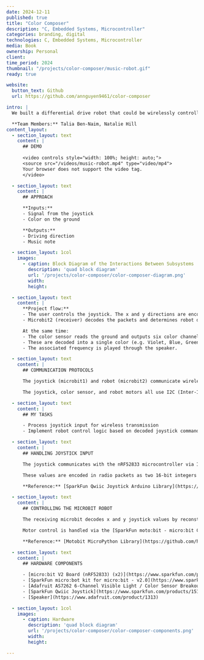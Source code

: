 ```yaml
---
date: 2024-12-11
published: true
title: "Color Composer"
description: "C, Embedded Systems, Microcontroller"
categories: branding, digital
technologies: C, Embedded Systems, Microcontroller
media: Book
ownership: Personal
client:
time_period: 2024
thumbnail: "/projects/color-composer/music-robot.gif"
ready: true

website:
  button_text: Github
  url: https://github.com/annguyen9461/color-composer

intro: |
  We built a differential drive robot that could be wirelessly controlled via a joystick and two Micro:Bits powered by the nRF52833 microcontrollers. As the robot drives over colors on the ground, it plays music notes that are associated with different colors.

  **Team Members:** Talia Ben-Naim, Natalie Hill
content_layout:
  - section_layout: text  
    content: |
      ## DEMO
      
      <video controls style="width: 100%; height: auto;">
      <source src="/videos/music-robot.mp4" type="video/mp4">
      Your browser does not support the video tag.
      </video>

  - section_layout: text
    content: |
      ## APPROACH

      **Inputs:**
      - Signal from the joystick
      - Color on the ground

      **Outputs:**
      - Driving direction
      - Music note

  - section_layout: 1col
    images:
      - caption: Block Diagram of the Interactions Between Subsystems
        description: 'quad block diagram'
        url: '/projects/color-composer/color-composer-diagram.png'
        width:
        height:

  - section_layout: text
    content: |
      **Project flow:**
      - The user controls the joystick. The x and y directions are encoded in radio packets with a password ("color composer") and sent from microbit1 (transmitter).
      - Microbit2 (receiver) decodes the packets and determines robot direction: forward, backward, forward left, forward right, backward left, or backward right.

      At the same time:
      - The color sensor reads the ground and outputs six color channels (Violet, Blue, Green, Yellow, Orange, Red).
      - These are decoded into a single color (e.g. Violet, Blue, Green, Yellow, Orange, Red, Brown, Black, White).
      - The associated frequency is played through the speaker.

  - section_layout: text
    content: |
      ## COMMUNICATION PROTOCOLS

      The joystick (microbit1) and robot (microbit2) communicate wirelessly using the 802.15.4 radio protocol. This allows real-time joystick control.

      The joystick, color sensor, and robot motors all use I2C (Inter-Integrated Circuit) for internal communication between components.

  - section_layout: text
    content: |
      ## MY TASKS

      - Process joystick input for wireless transmission
      - Implement robot control logic based on decoded joystick commands

  - section_layout: text
    content: |
      ## HANDLING JOYSTICK INPUT

      The joystick communicates with the nRF52833 microcontroller via I2C, using the nRF TWI Manager library to manage transactions. It outputs horizontal and vertical values.

      These values are encoded in radio packets as two 16-bit integers (x and y), each split into MSB and LSB. The joystick values are offset from the neutral center and placed in the payload after a password string to avoid interference from other microbits.

      **Reference:** [SparkFun Qwiic Joystick Arduino Library](https://github.com/sparkfun/SparkFun_Qwiic_Joystick_Arduino_Library)

  - section_layout: text
    content: |
      ## CONTROLLING THE MICROBIT ROBOT

      The receiving microbit decodes x and y joystick values by reconstructing the 16-bit integers from the MSB and LSB fields in the packet.

      Motor control is handled via the [SparkFun moto:bit - micro:bit Carrier Board](https://www.sparkfun.com/products/15713), which communicates via I2C. The `motor_drive` function writes speed and direction values to the controller, with helpers like `motor_forward` and `motor_reverse` simplifying motion commands.

      **Reference:** [Motobit MicroPython Library](https://github.com/hsshss/motobit-micropython/blob/master/motobit.py)

  - section_layout: text
    content: |
      ## HARDWARE COMPONENTS

      - [micro:bit V2 Board (nRF52833) (x2)](https://www.sparkfun.com/products/17287?gQT=2)
      - [SparkFun micro:bot kit for micro:bit - v2.0](https://www.sparkfun.com/products/16275)
      - [Adafruit AS7262 6-Channel Visible Light / Color Sensor Breakout](https://www.adafruit.com/product/3779)
      - [SparkFun Qwiic Joystick](https://www.sparkfun.com/products/15168)
      - [Speaker](https://www.adafruit.com/product/1313)

  - section_layout: 1col
    images:
      - caption: Hardware
        description: 'quad block diagram'
        url: '/projects/color-composer/color-composer-components.png'
        width:
        height:

---
```

